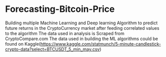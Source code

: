 # Forecasting-Bitcoin-Price
Building multiple Machine Learning and Deep learning Algorithm to predict future returns in the CryptoCurrency market after feeding correlated values to the algorithm
The data used in analysis is Scraped from CryptoCompare.com 
The data used in building the ML algorithms could be found on Kaggle(https://www.kaggle.com/statmunch/5-minute-candlestick-crypto-data?select=BTCUSDT_5_min_may.csv)
